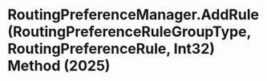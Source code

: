 # RoutingPreferenceManager.AddRule(RoutingPreferenceRuleGroupType, RoutingPreferenceRule, Int32) Method (2025)

﻿